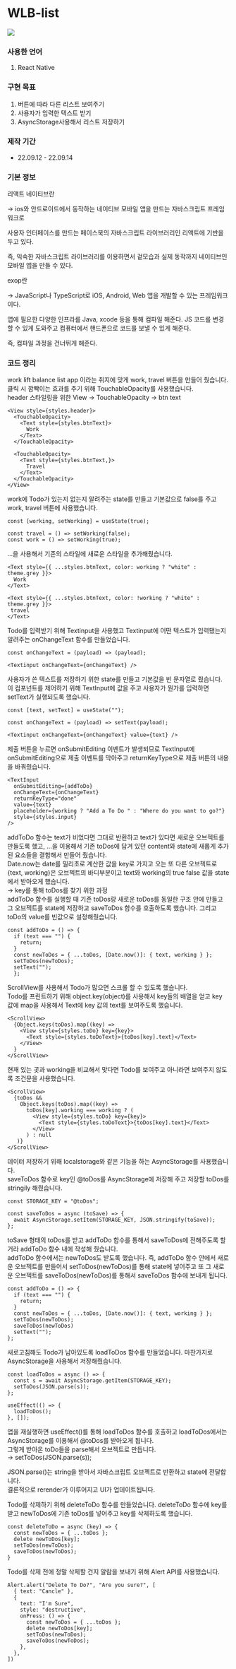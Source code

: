 # WLB-list

<img src="https://user-images.githubusercontent.com/109572328/208228163-a5b0613c-0699-4637-aafb-3d8c2a443bfd.jpeg" />

<h3>사용한 언어</h3>
<ol>
  <li>React Native</li>
</ol>

<h3>구현 목표</h3>
<ol>
  <li>버튼에 따라 다른 리스트 보여주기</li>
  <li>사용자가 입력한 텍스트 받기</li>
  <li>AsyncStorage사용해서 리스트 저장하기</li>
</ol>

<h3>제작 기간</h3>
<ul>
  <li>22.09.12 - 22.09.14</li>
</ul>

<h3>기본 정보</h3>
리액트 네이티브란

→ ios와 안드로이드에서 동작하는 네이티브 모바일 앱을 만드는 자바스크립트 프레임워크로

사용자 인터페이스를 만드는 페이스북의 자바스크립트 라이브러리인 리액트에 기반을 두고 있다.

즉, 익숙한 자바스크립트 라이브러리를 이용하면서 겉모습과 실제 동작까지 네이티브인 모바일 앱을 만들 수 있다.

exop란

→ JavaScript나 TypeScript로 iOS, Android, Web 앱을 개발할 수 있는 프레임워크이다.

앱에 필요한 다양한 인프라를 Java, xcode 등을 통해 컴파일 해준다. JS 코드를 변경할 수 있게 도와주고 컴퓨터에서 핸드폰으로 코드를 보낼 수 있게 해준다.

즉, 컴파일 과정을 건너뛰게 해준다.

<h3>코드 정리</h3>
work lift balance list app 이라는 취지에 맞게 work, travel 버튼을 만들어 줬습니다.<br>
클릭 시 깜빡이는 효과를 주기 위해 TouchableOpacity를 사용했습니다.<br>
header 스타일링을 위한 View -> TouchableOpacity -> btn text 

```
<View style={styles.header}>
  <TouchableOpacity>
    <Text style={styles.btnText}>
      Work
    </Text>
  </TouchableOpacity>
  
  <TouchableOpacity>
    <Text style={styles.btnText,}>
      Travel
    </Text>
  </TouchableOpacity>
</View>
```

work에 Todo가 있는지 없는지 알려주는 state를 만들고 기본값으로 false를 주고 work, travel 버튼에 사용했습니다.

```
const [working, setWorking] = useState(true);

const travel = () => setWorking(false);
const work = () => setWorking(true);
```

...을 사용해서 기존의 스타일에 새로운 스타일을 추가해줬습니다.

```
<Text style={{ ...styles.btnText, color: working ? "white" : theme.grey }}>
  Work
</Text>

<Text style={{ ...styles.btnText, color: !working ? "white" : theme.grey }}>
 travel
</Text>
```

Todo를 입력받기 위해 Textinput을 사용했고 Textinput에 어떤 텍스트가 입력됐는지 알려주는 onChangeText 함수를 만들었습니다.

```
const onChangeText = (payload) => (payload);

<Textinput onChangeText={onChangeText} />
```

사용자가 쓴 텍스트를 저장하기 위한 state를 만들고 기본값을 빈 문자열로 줬습니다.<br>
이 컴포넌트를 제어하기 위해 TextInput에 값을 주고 사용자가 뭔가를 입력하면 setText가 실행되도록 했습니다.

```
const [text, setText] = useState("");

const onChangeText = (payload) => setText(payload);

<Textinput onChangeText={onChangeText} value={text} />
```

제출 버튼을 누르면 onSubmitEditing 이벤트가 발생되므로 TextInput에 onSubmitEditing으로 제출 이벤트를 막아주고 returnKeyType으로 제출 버튼의 내용을 바꿔줬습니다.

```
<TextInput
  onSubmitEditing={addToDo}
  onChangeText={onChangeText}
  returnKeyType="done"
  value={text}
  placeholder={working ? "Add a To Do " : "Where do you want to go?"}
  style={styles.input}
/>
```

addToDo 함수는 text가 비었다면 그대로 반환하고 text가 있다면 새로운 오브젝트를 만들도록 했고, …을 이용해서 기존 toDos에 담겨 있던 content와 state에 새롭게 추가된 요소들을 결합해서 만들어 줬습니다.<br>
Date.now는 date를 밀리초로 계산한 값을 key로 가지고 오는 또 다른 오브젝트로 {text, working}은 오브젝트의 바디부분이고 text와 working의 true false 값을 state에서 받아오게 했습니다.<br> → key를 통해 toDos를 찾기 위한 과정<br>
addToDo 함수를 실행할 때 기존 toDos랑 새로운 toDos를 동일한 구조 안에 만들고 그 오브젝트를 state에 저장하고 saveToDos 함수를 호출하도록 했습니다. 그리고 toDo의 value를 빈값으로 설정해줬습니다.

```
const addToDo = () => {
  if (text === "") {
    return;
  }
  const newToDos = { ...toDos, [Date.now()]: { text, working } };
  setToDos(newToDos);
  setText("");
  };
```

ScrollView를 사용해서 Todo가 많으면 스크롤 할 수 있도록 했습니다.<br>
Todo를 프린트하기 위해 object.key(object)를 사용해서 key들의 배열을 얻고 key 값에 map을 사용해서 Text에 key 값의 text를 보여주도록 했습니다.

```
<ScrollView>
  {Object.keys(toDos).map((key) =>
    <View style={styles.toDo} key={key}>
      <Text style={styles.toDoText}>{toDos[key].text}</Text>
    </View>
  }
</ScrollView>
```

현재 있는 곳과 working을 비교해서 맞다면 Todo를 보여주고 아니라면 보여주지 않도록 조건문을 사용했습니다.

```
<ScrollView>
  {toDos &&
    Object.keys(toDos).map((key) =>
      toDos[key].working === working ? (
        <View style={styles.toDo} key={key}>
          <Text style={styles.toDoText}>{toDos[key].text}</Text>
        </View>
      ) : null
   )}
</ScrollView>
```


데이터 저장하기 위해 localstorage와 같은 기능을 하는 AsyncStorage를 사용했습니다.<br>
saveToDos 함수로 key인 @toDos를 AsyncStorage에 저장해 주고 저장할 toDos를 stringily 해줬습니다.

```
const STORAGE_KEY = "@toDos";

const saveToDos = async (toSave) => {
  await AsyncStorage.setItem(STORAGE_KEY, JSON.stringify(toSave));
}; 
```

toSave 형태의 toDos를 받고 addToDo 함수를 통해서 saveToDos에 전해주도록 할거라 addToDo 함수 내에 작성해 줬습니다.<br>
addToDo 함수에서는 newToDos도 받도록 했습니다.
즉, addToDo 함수 안에서 새로운 오브젝트를 만들어서 setToDos(newToDos)를 통해 state에 넣어주고 또 그 새로운 오브젝트를 saveToDos(newToDos)를 통해서 saveToDos 함수에 보내게 됩니다.

```
const addToDo = () => {
  if (text === "") {
    return;
  }
  const newToDos = { ...toDos, [Date.now()]: { text, working } };
  setToDos(newToDos);
  saveToDos(newToDos)
  setText("");
};
```

새로고침해도 Todo가 남아있도록 loadToDos 함수를 만들었습니다.
마찬가지로 AsyncStorage을 사용해서 저장해줬습니다.

```
const loadToDos = async () => {
  const s = await AsyncStorage.getItem(STORAGE_KEY);
  setToDos(JSON.parse(s));
};

useEffect(() => {
  loadToDos();
}, []);
```

앱을 재실행하면 useEffect()를 통해 loadToDos 함수를 호출하고 loadToDos에서는 AsyncStorage를 이용해서 @toDos를 받아오게 됩니다.<br>
그렇게 받아온 toDo들을 parse해서 오브젝트로 만듭니다.<br>
→ setToDos(JSON.parse(s));
<p>
JSON.parse()는 string을 받아서 자바스크립트 오브젝트로 반환하고 state에 전달합니다.<br>
결론적으로 rerender가 이루어지고 UI가 업데이트됩니다.
<p>
Todo를 삭제하기 위해 deleteToDo 함수를 만들었습니다.
deleteToDo 함수에 key를 받고 newToDos에 기존 toDos를 넣어주고 key를 삭제하도록 했습니다.

```
const deleteToDo = async (key) => {
  const newToDos = { ...toDos };
  delete newToDos[key];
  setToDos(newToDos);
  saveToDos(newToDos);
}
```

Todo를 삭제 전에 정말 삭제할 건지 알람을 보내기 위해 Alert API를 사용했습니다.

```
Alert.alert("Delete To Do?", "Are you sure?", [
  { text: "Cancle" },
  {
    text: "I'm Sure",
    style: "destructive",
    onPress: () => {
      const newToDos = { ...toDos };
      delete newToDos[key];
      setToDos(newToDos);
      saveToDos(newToDos);
    },
  },
])
```
